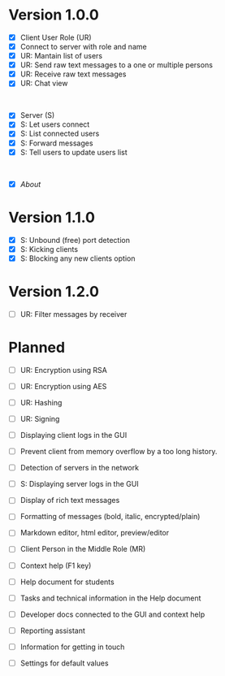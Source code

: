 # Version 1.0.0

- [x] Client User Role (UR)
- [x] Connect to server with role and name
- [x] UR: Mantain list of users
- [x] UR: Send raw text messages to a one or multiple persons
- [x] UR: Receive raw text messages
- [x] UR: Chat view

<br>

- [x] Server (S)
- [x] S: Let users connect
- [x] S: List connected users
- [x] S: Forward messages
- [x] S: Tell users to update users list

<br>

- [x] *About*


# Version 1.1.0

- [x] S: Unbound (free) port detection
- [x] S: Kicking clients
- [x] S: Blocking any new clients option

# Version 1.2.0

- [ ] UR: Filter messages by receiver

# Planned

- [ ] UR: Encryption using RSA
- [ ] UR: Encryption using AES
- [ ] UR: Hashing
- [ ] UR: Signing
- [ ] Displaying client logs in the GUI
- [ ] Prevent client from memory overflow by a too long history.
- [ ] Detection of servers in the network
- [ ] S: Displaying server logs in the GUI

- [ ] Display of rich text messages
- [ ] Formatting of messages (bold, italic, encrypted/plain)
- [ ] Markdown editor, html editor, preview/editor

- [ ] Client Person in the Middle Role (MR)

- [ ] Context help (F1 key)
- [ ] Help document for students
- [ ] Tasks and technical information in the Help document
- [ ] Developer docs connected to the GUI and context help
- [ ] Reporting assistant
- [ ] Information for getting in touch
- [ ] Settings for default values
